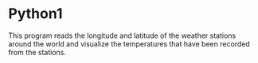 # Python1
This program reads the longitude and latitude of the weather stations around the world and visualize the temperatures that have been recorded from the stations.
